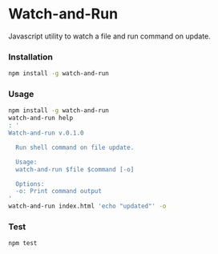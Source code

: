 # Watch-and-Run

Javascript utility to watch a file and run command on update.

### Installation

``` bash
npm install -g watch-and-run
``` 

### Usage

``` bash
npm install -g watch-and-run
watch-and-run help
: '
Watch-and-run v.0.1.0

  Run shell command on file update.

  Usage:
  watch-and-run $file $command [-o]

  Options:
  -o: Print command output
'
watch-and-run index.html 'echo "updated"' -o
```

### Test

``` bash
npm test
``` 

